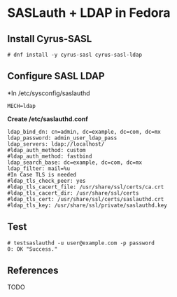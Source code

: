 # SASLauth + LDAP in Fedora
## Install Cyrus-SASL
```
# dnf install -y cyrus-sasl cyrus-sasl-ldap
```

## Configure SASL LDAP

*In /etc/sysconfig/saslauthd

```
MECH=ldap
```

**Create /etc/saslauthd.conf**

```
ldap_bind_dn: cn=admin, dc=example, dc=com, dc=mx
ldap_password: admin_user_ldap_pass
ldap_servers: ldap://localhost/
#ldap_auth_method: custom
#ldap_auth_method: fastbind
ldap_search_base: dc=example, dc=com, dc=mx
ldap_filter: mail=%u
#In Case TLS is needed
#ldap_tls_check_peer: yes
#ldap_tls_cacert_file: /usr/share/ssl/certs/ca.crt
#ldap_tls_cacert_dir: /usr/share/ssl/certs
#ldap_tls_cert: /usr/share/ssl/certs/saslauthd.crt
#ldap_tls_key: /usr/share/ssl/private/saslauthd.key
```

## Test 

```
# testsaslauthd -u user@example.com -p password
0: OK "Success."
```

## References
TODO
